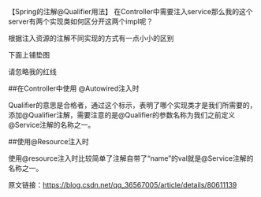 【Spring的注解@Qualifier用法】
在Controller中需要注入service那么我的这个server有两个实现类如何区分开这两个impl呢？

根据注入资源的注解不同实现的方式有一点小小的区别

下面上铺垫图

请忽略我的红线

##在Controller中使用 @Autowired注入时


Qualifier的意思是合格者，通过这个标示，表明了哪个实现类才是我们所需要的，添加@Qualifier注解，需要注意的是@Qualifier的参数名称为我们之前定义@Service注解的名称之一。

##使用@Resource注入时

使用@resource注入时比较简单了注解自带了“name”的val就是@Service注解的名称之一。


原文链接：https://blog.csdn.net/qq_36567005/article/details/80611139
